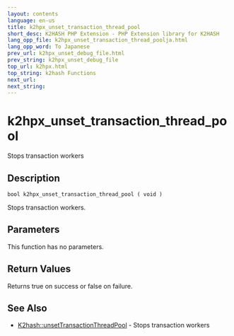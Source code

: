 ```yaml
---
layout: contents
language: en-us
title: k2hpx_unset_transaction_thread_pool
short_desc: K2HASH PHP Extension - PHP Extension library for K2HASH
lang_opp_file: k2hpx_unset_transaction_thread_poolja.html
lang_opp_word: To Japanese
prev_url: k2hpx_unset_debug_file.html
prev_string: k2hpx_unset_debug_file
top_url: k2hpx.html
top_string: k2hash Functions
next_url: 
next_string: 
---
```


# k2hpx_unset_transaction_thread_pool
Stops transaction workers

## Description

```
bool k2hpx_unset_transaction_thread_pool ( void )
```

Stops transaction workers. 

## Parameters
This function has no parameters.

## Return Values
Returns true on success or false on failure. 

## See Also
- [K2hash::unsetTransactionThreadPool](k2h_unsettransactionthreadpool.html) - Stops transaction workers
